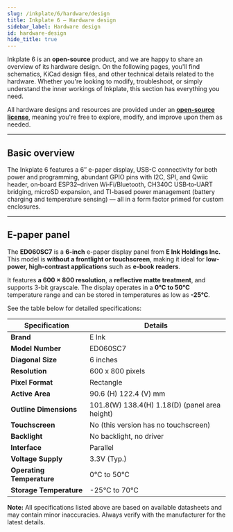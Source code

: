 ```yaml
---  
slug: /inkplate/6/hardware/design  
title: Inkplate 6 – Hardware design
sidebar_label: Hardware design
id: hardware-design  
hide_title: true  
---  
```


<SectionTitle title="Hardware design" backgroundImage="/img/inkplate_6_motion/6_motion_hw.png" />

Inkplate 6 is an **open-source** product, and we are happy to share an overview of its hardware design. On the following pages, you'll find schematics, KiCad design files, and other technical details related to the hardware. Whether you're looking to modify, troubleshoot, or simply understand the inner workings of Inkplate, this section has everything you need.

<InfoBox>All hardware designs and resources are provided under an [**open-source license**](https://github.com/SolderedElectronics/Soldered-Inkplate-6-hardware-design/blob/main/LICENSE.md), meaning you're free to explore, modify, and improve upon them as needed.</InfoBox>

---

## Basic overview

The Inkplate 6 features a 6″ e-paper display, USB-C connectivity for both power and programming, abundant GPIO pins with I2C, SPI, and Qwiic header, on‑board ESP32–driven Wi‑Fi/Bluetooth, CH340C USB‑to‑UART bridging, microSD expansion, and TI-based power management (battery charging and temperature sensing) — all in a form factor primed for custom enclosures.

---

## E-paper panel

The **ED060SC7** is a **6-inch** e-paper display panel from **E Ink Holdings Inc.** This model is **without a frontlight or touchscreen**, making it ideal for **low-power, high-contrast applications** such as **e-book readers**.

It features **a 600 × 800 resolution**, a **reflective matte treatment**, and supports 3-bit grayscale. The display operates in a **0°C to 50°C** temperature range and can be stored in temperatures as low as **-25°C**.

See the table below for detailed specifications:

| **Specification**         | **Details**                                               |
|---------------------------|-----------------------------------------------------------|
| **Brand**                 | E Ink                                                     |
| **Model Number**          | ED060SC7                                                 |
| **Diagonal Size**         | 6 inches                                               |
| **Resolution**            | 600 x 800 pixels                                           |
| **Pixel Format**          | Rectangle                                                 |
| **Active Area**           | 90.6 (H) 122.4 (V) mm                                     |
| **Outline Dimensions**    | 101.8(W) 138.4(H) 1.18(D) (panel area height)             |
| **Touchscreen**           | No (this version has no touchscreen)                      |
| **Backlight**             | No backlight, no driver                                   |
| **Interface**             | Parallel                                                  |
| **Voltage Supply**        | 3.3V (Typ.)                                               |
| **Operating Temperature** | 0°C to 50°C                                               |
| **Storage Temperature**   | -25°C to 70°C                                             |

<InfoBox>**Note:** All specifications listed above are based on available datasheets and may contain minor inaccuracies. Always verify with the manufacturer for the latest details.</InfoBox>
